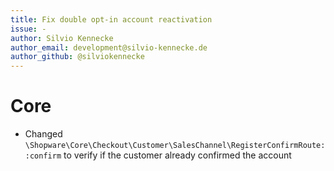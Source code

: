 ```yaml
---
title: Fix double opt-in account reactivation
issue: -
author: Silvio Kennecke
author_email: development@silvio-kennecke.de
author_github: @silviokennecke
---
```

# Core
* Changed `\Shopware\Core\Checkout\Customer\SalesChannel\RegisterConfirmRoute::confirm` to verify if the customer already confirmed the account
